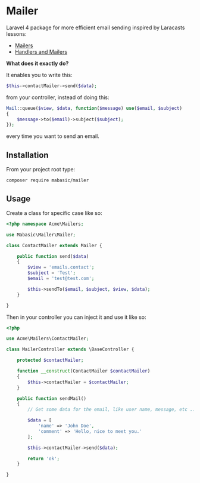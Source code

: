 # Mailer

Laravel 4 package for more efficient email sending inspired by Laracasts lessons:

- [Mailers](https://laracasts.com/lessons/mailers)
- [Handlers and Mailers](https://laracasts.com/series/build-a-laravel-app-from-scratch/episodes/27)

**What does it exactly do?**

It enables you to write this:

```php
$this->contactMailer->send($data);
```

from your controller, instead of doing this:

```php
Mail::queue($view, $data, function($message) use($email, $subject)
{
    $message->to($email)->subject($subject);
});
```

every time you want to send an email. 

## Installation

From your project root type:

```
composer require mabasic/mailer
```

## Usage

Create a class for specific case like so:

```php
<?php namespace Acme\Mailers;

use Mabasic\Mailer\Mailer;

class ContactMailer extends Mailer {

    public function send($data)
    {
        $view = 'emails.contact';
        $subject = 'Test';
        $email = 'test@test.com';

        $this->sendTo($email, $subject, $view, $data);
    }

}
```

Then in your controller you can inject it and use it like so:

```php
<?php

use Acme\Mailers\ContactMailer;

class MailerController extends \BaseController {

    protected $contactMailer;

    function __construct(ContactMailer $contactMailer)
    {
        $this->contactMailer = $contactMailer;
    }

    public function sendMail()
    {
        // Get some data for the email, like user name, message, etc ...

        $data = [
            'name' => 'John Doe',
            'comment' => 'Hello, nice to meet you.'
        ];

        $this->contactMailer->send($data);

        return 'ok';
    }

}
```
